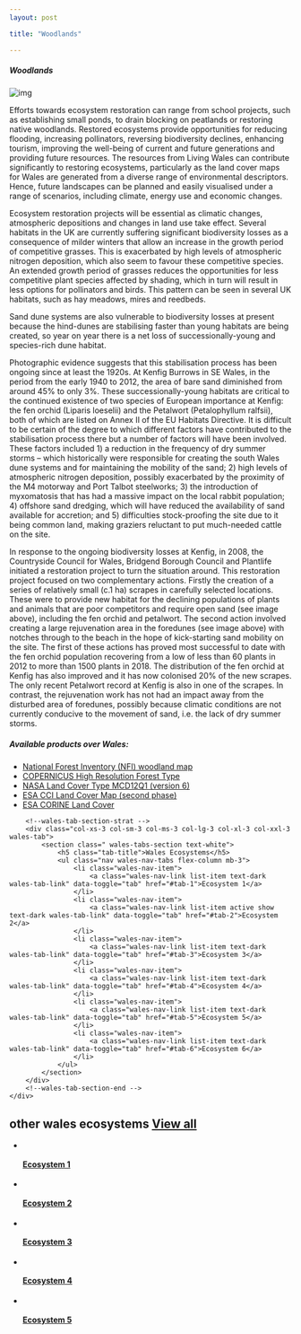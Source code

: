 ```yaml
---
layout: post

title: "Woodlands"

---
```


<!--Faciliting-section-start -->
<div class="container">
    <div class="row">
        <div class="col-12 mt-60">
            <h5 class="common-title">Woodlands</h5>
        </div>
        <div class="col-xs-12 col-sm-12 col-ms-9 col-lg-9 col-xl-9 col-xxl-9">
            <div class="pb-5">
                <div class="bg-dark pb-3 pl-3 pr-3">
                </div>
                <img src="/assets/img/jcb-in-rejuvenation-area.jpg" class="img-fluid" alt="img">
            </div>
            <div>
                <!-- <h5 class="font-weight-bold">The breaking of ground with into furrows for planting, with this undertaken using a plough</h5> -->
                <div class="pt-4">
                    <p>Efforts towards ecosystem restoration can range from school projects, such as establishing small ponds, to drain blocking on peatlands or restoring native woodlands. Restored ecosystems provide opportunities for reducing flooding, increasing pollinators, reversing biodiversity declines, enhancing tourism, improving the well-being of current and future generations and providing future resources. The resources from Living Wales can contribute significantly to restoring ecosystems, particularly as the land cover maps for Wales are generated from a diverse range of environmental descriptors. Hence, future landscapes can be planned and easily visualised under a range of scenarios, including climate, energy use and economic changes.</p>
                    <p>Ecosystem restoration projects will be essential as climatic changes, atmospheric depositions and changes in land use take effect. Several habitats in the UK are currently suffering significant biodiversity losses as a consequence of milder winters that allow an increase in the growth period of competitive grasses. This is exacerbated by high levels of atmospheric nitrogen deposition, which also seem to favour these competitive species. An extended growth period of grasses reduces the opportunities for less competitive plant species affected by shading, which in turn will result in less options for pollinators and birds. This pattern can be seen in several UK habitats, such as hay meadows, mires and reedbeds.</p>
                    <p>Sand dune systems are also vulnerable to biodiversity losses at present because the hind-dunes are stabilising faster than young habitats are being created, so year on year there is a net loss of successionally-young and species-rich dune habitat.</p>
                    <p>Photographic evidence suggests that this stabilisation process has been ongoing since at least the 1920s. At Kenfig Burrows in SE Wales, in the period from the early 1940 to 2012, the area of bare sand diminished from around 45% to only 3%. These successionally-young habitats are critical to the continued existence of two species of European importance at Kenfig: the fen orchid (Liparis loeselii) and the Petalwort (Petalophyllum ralfsii), both of which are listed on Annex II of the EU Habitats Directive. It is difficult to be certain of the degree to which different factors have contributed to the stabilisation process there but a number of factors will have been involved. These factors included 1) a reduction in the frequency of dry summer storms – which historically were responsible for creating the south Wales dune systems and for maintaining the mobility of the sand; 2) high levels of atmospheric nitrogen deposition, possibly exacerbated by the proximity of the M4 motorway and Port Talbot steelworks; 3) the introduction of myxomatosis that has had a massive impact on the local rabbit population; 4) offshore sand dredging, which will have reduced the availability of sand available for accretion; and 5) difficulties stock-proofing the site due to it being common land, making graziers reluctant to put much-needed cattle on the site.</p>
                    <p>In response to the ongoing biodiversity losses at Kenfig, in 2008, the Countryside Council for Wales, Bridgend Borough Council and Plantlife initiated a restoration project to turn the situation around. This restoration project focused on two complementary actions. Firstly the creation of a series of relatively small (c.1 ha) scrapes in carefully selected locations. These were to provide new habitat for the declining populations of plants and animals that are poor competitors and require open sand (see image above), including the fen orchid and petalwort. The second action involved creating a large rejuvenation area in the foredunes (see image above) with notches through to the beach in the hope of kick-starting sand mobility on the site. The first of these actions has proved most successful to date with the fen orchid population recovering from a low of less than 60 plants in 2012 to more than 1500 plants in 2018. The distribution of the fen orchid at Kenfig has also improved and it has now colonised 20% of the new scrapes. The only recent Petalwort record at Kenfig is also in one of the scrapes. In contrast, the rejuvenation work has not had an impact away from the disturbed area of foredunes, possibly because climatic conditions are not currently conducive to the movement of sand, i.e. the lack of dry summer storms.</p>
                </div>
            </div>
            <div class="pt-5">
                <h5 class="font-weight-bold mb-4">Available products over Wales:</h5>
                <ul class="list-title">
                    <li class="list-item">
                        <a href="#">National Forest Inventory (NFI) woodland map</a>
                    </li>
                    <li class="list-item">
                        <a href="#">COPERNICUS High Resolution Forest Type</a>
                    </li>
                    <li class="list-item">
                        <a href="#">NASA Land Cover Type MCD12Q1 (version 6)</a>
                    </li>
                    <li class="list-item">
                        <a href="#">ESA CCI Land Cover Map (second phase)</a>
                    </li>
                    <li class="list-item">
                        <a href="#">ESA CORINE Land Cover</a>
                    </li>
                </ul>
            </div>
        </div>
        <!--Faciliting-section-end -->

        <!--wales-tab-section-strat -->
        <div class="col-xs-3 col-sm-3 col-ms-3 col-lg-3 col-xl-3 col-xxl-3  wales-tab">
            <section class=" wales-tabs-section text-white">
                <h5 class="tab-title">Wales Ecosystems</h5>
                <ul class="nav wales-nav-tabs flex-column mb-3">
                    <li class="wales-nav-item">
                        <a class="wales-nav-link list-item text-dark wales-tab-link" data-toggle="tab" href="#tab-1">Ecosystem 1</a>
                    </li>
                    <li class="wales-nav-item">
                        <a class="wales-nav-link list-item active show text-dark wales-tab-link" data-toggle="tab" href="#tab-2">Ecosystem 2</a>
                    </li>
                    <li class="wales-nav-item">
                        <a class="wales-nav-link list-item text-dark wales-tab-link" data-toggle="tab" href="#tab-3">Ecosystem 3</a>
                    </li>
                    <li class="wales-nav-item">
                        <a class="wales-nav-link list-item text-dark wales-tab-link" data-toggle="tab" href="#tab-4">Ecosystem 4</a>
                    </li>
                    <li class="wales-nav-item">
                        <a class="wales-nav-link list-item text-dark wales-tab-link" data-toggle="tab" href="#tab-5">Ecosystem 5</a>
                    </li>
                    <li class="wales-nav-item">
                        <a class="wales-nav-link list-item text-dark wales-tab-link" data-toggle="tab" href="#tab-6">Ecosystem 6</a>
                    </li>
                </ul>
            </section>
        </div>
        <!--wales-tab-section-end -->
    </div>
</div>
<!--Faciliting-section-end -->

<!-- other-wales-ecosystems-start -->
<div class="container mt-80 mb-80 countrypage-content">
    <h2 class="common-title">other wales ecosystems <a href="#">View all</a></h2>
    <div class="row">
        <ul class="ecosystem-Main">
            <li class="eco-blocks">
                <a href="#"><img src="/assets/img/eco-1.png" alt=""></a>
                <div class="data-heading">
                    <h4><a href="#">Ecosystem 1</a></h4>
                </div>
            </li>
            <li class="eco-blocks">
                <a href="#"><img src="/assets/img/eco-2.png" alt=""></a>
                <div class="data-heading">
                    <h4><a href="#">Ecosystem 2</a></h4>
                </div>
            </li>
            <li class="eco-blocks">
                <a href="#"><img src="/assets/img/eco-3.png" alt=""></a>
                <div class="data-heading">
                    <h4><a href="#">Ecosystem 3</a></h4>
                </div>
            </li>
            <li class="eco-blocks">
                <a href="#"><img src="/assets/img/eco-4.png" alt=""></a>
                <div class="data-heading">
                    <h4><a href="#">Ecosystem 4</a></h4>
                </div>
            </li>
            <li class="eco-blocks">
                <a href="#"><img src="/assets/img/eco-5.png" alt=""></a>
                <div class="data-heading">
                    <h4><a href="#">Ecosystem 5</a></h4>
                </div>
            </li>
        </ul>
    </div>
</div>
<!-- other-wales-ecosystems-end -->
